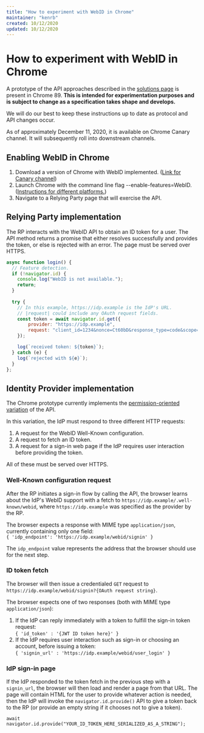 ```yaml
---
title: "How to experiment with WebID in Chrome"
maintainer: "kenrb"
created: 10/12/2020
updated: 10/12/2020
---
```



# How to experiment with WebID in Chrome

A prototype of the API approaches described in the [solutions page](consumers.md) is present in Chrome 89. **This is intended for experimentation purposes and is subject to change as a specification takes shape and develops.**

We will do our best to keep these instructions up to date as protocol and API changes occur.

As of approximately December 11, 2020, it is available on Chrome Canary channel. It will subsequently roll into downstream channels.

## Enabling WebID in Chrome
1. Download a version of Chrome with WebID implemented. ([Link for Canary channel](https://www.google.com/chrome/))
2. Launch Chrome with the command line flag --enable-features=WebID. ([Instructions for different platforms.](https://www.chromium.org/developers/how-tos/run-chromium-with-flags))
3. Navigate to a Relying Party page that will exercise the API.

## Relying Party implementation

The RP interacts with the WebID API to obtain an ID token for a user. The API method returns a promise that either resolves successfully and provides the token, or else is rejected with an error. The page must be served over HTTPS.

```javascript
async function login() {
  // Feature detection.
  if (!navigator.id) {
    console.log("WebID is not available.");
    return;
  }
  
  try {
    // In this example, https://idp.example is the IdP's URL.
    // |request| could include any OAuth request fields.
    const token = await navigator.id.get({
        provider: "https://idp.example",
        request: "client_id=1234&nonce=Ct60bD&response_type=code&scope=email openid profile",
    });

    log(`received token: ${token}`);
  } catch (e) {
    log(`rejected with ${e}`);
  }
};
```

## Identity Provider implementation

The Chrome prototype currently implements the [permission-oriented variation](permission_oriented_api.md) of the API.

In this variation, the IdP must respond to three different HTTP requests:
1. A request for the WebID Well-Known configuration.
2. A request to fetch an ID token.
3. A request for a sign-in web page if the IdP requires user interaction before providing the token.

All of these must be served over HTTPS.

### Well-Known configuration request

After the RP initiates a sign-in flow by calling the API, the browser learns about the IdP's WebID support with a fetch to `https://idp.example/.well-known/webid`, where `https://idp.example` was specified as the provider by the RP.

The browser expects a response with MIME type `application/json`, currently containing only one field:<br>
`{ 'idp_endpoint': 'https://idp.example/webid/signin' }`

The `idp_endpoint` value represents the address that the browser should use for the next step.

### ID token fetch

The browser will then issue a credentialed `GET` request to `https://idp.example/webid/signin?{OAuth request string}`.

The browser expects one of two responses (both with MIME type `application/json`):
1. If the IdP can reply immediately with a token to fulfill the sign-in token request:<br>
`{ 'id_token' : '{JWT ID token here}' }`
2. If the IdP requires user interaction such as sign-in or choosing an account, before issuing a token:<br>
`{ 'signin_url' : 'https://idp.example/webid/user_login' }`

### IdP sign-in page

If the IdP responded to the token fetch in the previous step with a `signin_url`, the browser will then load and render a page from that URL. The page will contain HTML for the user to provide whatever action is needed, then the IdP will invoke the `navigator.id.provide()` API to give a token back to the RP (or provide an empty string if it chooses not to give a token).<br>

```
await navigator.id.provide("YOUR_ID_TOKEN_HERE_SERIALIZED_AS_A_STRING");
```
